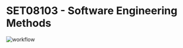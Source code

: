 # SET08103 - Software Engineering Methods

![workflow](https://github.com/immatthewmccolm/SET08103---seMethods/actions/workflows/main.yml/badge.svg)
